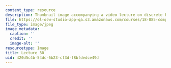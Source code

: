 ```yaml
---
content_type: resource
description: Thumbnail image accompanying a video lecture on discrete Fourier series.
file: https://ol-ocw-studio-app-qa.s3.amazonaws.com/courses/18-085-computational-science-and-engineering-i-fall-2008/420d5c4b54dc6b23cf3df8bfdedce49d_30.jpg
file_type: image/jpeg
image_metadata:
  caption: ''
  credit: ''
  image-alt: ''
resourcetype: Image
title: Lecture 30
uid: 420d5c4b-54dc-6b23-cf3d-f8bfdedce49d
---
```

